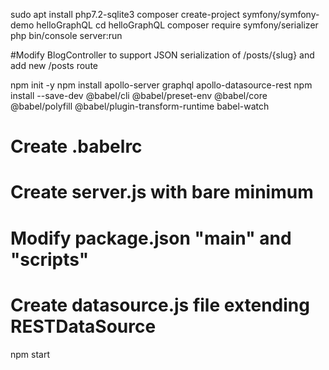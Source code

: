 sudo apt install php7.2-sqlite3
composer create-project symfony/symfony-demo helloGraphQL
cd helloGraphQL
composer require symfony/serializer
php bin/console server:run

#Modify BlogController to support JSON serialization of /posts/{slug} and add new /posts route

npm init -y
npm install apollo-server graphql apollo-datasource-rest
npm install --save-dev @babel/cli @babel/preset-env @babel/core @babel/polyfill @babel/plugin-transform-runtime babel-watch

# Create .babelrc
# Create server.js with bare minimum
# Modify package.json "main" and "scripts"
# Create datasource.js file extending RESTDataSource

npm start
